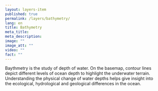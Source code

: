 ```yaml
---
layout: layers-item
published: true
permalink: /layers/bathymetry/
lang: en
title: Bathymetry
meta_title: 
meta_description: 
image: ""
image_att: ""
video: ""
fact: ""
---
```


Baythmetry is the study of depth of water. On the basemap, contour lines depict different levels of ocean depth to highlight the underwater terrain. Understanding the physical change of water depths helps give insight into the ecological, hydrological and geological differences in the ocean.